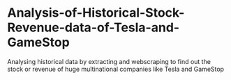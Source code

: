 # Analysis-of-Historical-Stock-Revenue-data-of-Tesla-and-GameStop
Analysing historical data by extracting and webscraping to find out the stock or revenue of huge multinational companies like Tesla and GameStop
